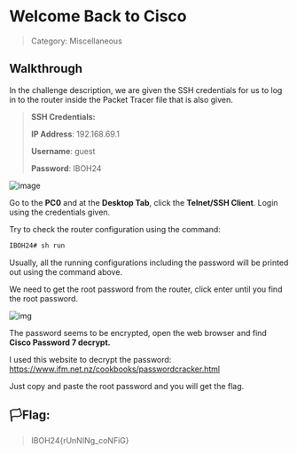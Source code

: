 # Welcome Back to Cisco

> Category: Miscellaneous


## Walkthrough

In the challenge description, we are given the SSH credentials for us to log in to the router
inside the Packet Tracer file that is also given.

>**SSH Credentials:**
>
>**IP Address**: 192.168.69.1
>
>**Username**: guest
>
>**Password**: IBOH24

![image](https://github.com/user-attachments/assets/f9451231-9b06-4e71-a70b-061a7ea5b956)

Go to the **PC0** and at the **Desktop Tab**, click the **Telnet/SSH Client**. Login using the credentials given.

Try to check the router configuration using the command:

```bash
IBOH24# sh run
```

Usually, all the running configurations including the password will be printed out using the command
above.

We need to get the root password from the router, click enter until you find the root
password.

![img](../Misc/shrun.png)

The password seems to be encrypted, open the web browser and find **Cisco Password 7 decrypt.**

I used this website to decrypt the password:
https://www.ifm.net.nz/cookbooks/passwordcracker.html

Just copy and paste the root password and you will get the flag.

## 🏳️Flag:

>IBOH24{rUnNINg_coNFiG}
